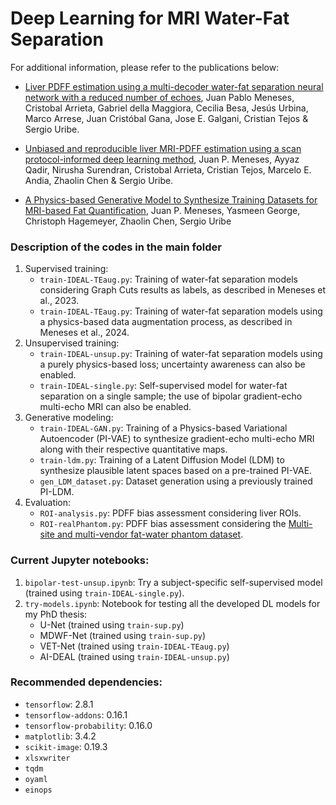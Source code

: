 # Deep Learning for MRI Water-Fat Separation

For additional information, please refer to the publications below:

- [Liver PDFF estimation using a multi-decoder water-fat separation neural network with a reduced number of echoes](https://link.springer.com/article/10.1007/s00330-023-09576-2), Juan Pablo Meneses, Cristobal Arrieta, Gabriel della Maggiora, Cecilia Besa, Jesús Urbina, Marco Arrese, Juan Cristóbal Gana, Jose E. Galgani, Cristian Tejos & Sergio Uribe.

- [Unbiased and reproducible liver MRI-PDFF estimation using a scan protocol-informed deep learning method](https://link.springer.com/10.1007/s00330-024-11164-x), Juan P. Meneses, Ayyaz Qadir, Nirusha Surendran, Cristobal Arrieta, Cristian Tejos, Marcelo E. Andia, Zhaolin Chen & Sergio Uribe.

- [A Physics-based Generative Model to Synthesize Training Datasets for MRI-based Fat Quantification](https://arxiv.org/abs/2412.08741), Juan P. Meneses, Yasmeen George, Christoph Hagemeyer, Zhaolin Chen, Sergio Uribe

### Description of the codes in the main folder
1. Supervised training:
	- ```train-IDEAL-TEaug.py```: Training of water-fat separation models considering Graph Cuts results as labels, as described in Meneses et al., 2023.
	- ```train-IDEAL-TEaug.py```: Training of water-fat separation models using a physics-based data augmentation process, as described in Meneses et al., 2024.
2. Unsupervised training:
	- ```train-IDEAL-unsup.py```: Training of water-fat separation models using a purely physics-based loss; uncertainty awareness can also be enabled.
	- ```train-IDEAL-single.py```: Self-supervised model for water-fat separation on a single sample; the use of bipolar gradient-echo multi-echo MRI can also be enabled.
3. Generative modeling:
	- ```train-IDEAL-GAN.py```: Training of a Physics-based Variational Autoencoder (PI-VAE) to synthesize gradient-echo multi-echo MRI along with their respective quantitative maps.
	- ```train-ldm.py```: Training of a Latent Diffusion Model (LDM) to synthesize plausible latent spaces based on a pre-trained PI-VAE.
	- ```gen_LDM_dataset.py```: Dataset generation using a previously trained PI-LDM.
4. Evaluation:
	- ```ROI-analysis.py```: PDFF bias assessment considering liver ROIs.
	- ```ROI-realPhantom.py```: PDFF bias assessment considering the [Multi-site and multi-vendor fat-water phantom dataset](https://onlinelibrary.wiley.com/doi/full/10.1002/mrm.26228).

### Current Jupyter notebooks:
1. ```bipolar-test-unsup.ipynb```: Try a subject-specific self-supervised model (trained using ```train-IDEAL-single.py```).
2. ```try-models.ipynb```: Notebook for testing all the developed DL models for my PhD thesis:
	- U-Net (trained using ```train-sup.py```)
	- MDWF-Net (trained using ```train-sup.py```)
	- VET-Net (trained using ```train-IDEAL-TEaug.py```)
	- AI-DEAL (trained using ```train-IDEAL-unsup.py```)

### Recommended dependencies:
- ```tensorflow```: 2.8.1
- ```tensorflow-addons```: 0.16.1
- ```tensorflow-probability```: 0.16.0
- ```matplotlib```: 3.4.2
- ```scikit-image```: 0.19.3
- ```xlsxwriter```
- ```tqdm```
- ```oyaml```
- ```einops```

